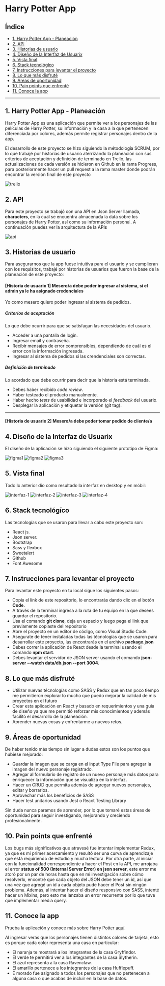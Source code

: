 # Harry Potter App

## Índice

* [1. Harry Potter App - Planeación](#1-Harry-Potter-App---Planeación) 
* [2. API](#2-API)
* [3. Historias de usuario](#3-Historias-de-usuario)
* [4. Diseño de la Interfaz de Usuarix](#4-Diseño-de-la-interfaz-de-Usuario)
* [5. Vista final](#5-Vista-final)
* [6. Stack tecnológíco](#6-Stack-tecnológíco)
* [7. Instrucciones para levantar el proyecto](#7-Instrucciones-para-levantar-el-proyecto)
* [8. Lo que más disfruté](#8-Lo-que-más-disfruté)
* [9. Áreas de oportunidad](#9-Áreas-de-oportunidad)
* [10. Pain points que enfrenté](#10-Pain-points-queenfrenté)
* [11. Conoce la app](#11-Conoce-la-app)

***
## 1. Harry Potter App - Planeación

Harry Potter App es una aplicación que permite ver a los personajes de las películas de Harry Potter, su información y la casa a la que pertenecen diferenciada por colores, además permite registrar personajes dentro de la app.

El desarrollo de este proyecto se hizo siguiendo la métodología SCRUM, por lo que trabajé por historias de usuario aterrizando la planeación con sus criterios de aceptación y definición de terminado en Trello, las actualizaciones de cada versión se hicieron en Github en la rama Progress, para posteriormente hacer un pull request a la rama master donde podrán encontrar la versión final de este proyecto

![trello]()

## 2. API
Para este proyecto se trabajó con una API en Json Server llamada, **characters**, en la cual se encuentra almacenada la data sobre los personajes de Harry Potter, así como su información personal. A continuación puedes ver la arquitectura de la APIs

![api]()

## 3. Historias de usuario

Para asegurarnos que la app fuese intuitiva para el usuario y se cumplieran con los requisitos, trabajé por historias de usuarios que fueron la base de la planeación de este proyecto:

#### [Historia de usuario 1] Mesero/a debe poder ingresar al sistema, si el admin ya le ha asignado credenciales

Yo como meserx quiero poder ingresar al sistema de pedidos.

##### Criterios de aceptación

Lo que debe ocurrir para que se satisfagan las necesidades del usuario.

* Acceder a una pantalla de login.
* Ingresar email y contraseña.
* Recibir mensajes de error comprensibles, dependiendo de cuál es el error
  con la información ingresada.
* Ingresar al sistema de pedidos si las crendenciales son correctas.

##### Definición de terminado

Lo acordado que debe ocurrir para decir que la historia está terminada.

* Debes haber recibido _code review_.
* Haber testeado el producto manualmente.
* Haber hecho _tests_ de usabilidad e incorporado el _feedback_ del usuario.
* Desplegar la aplicación y etiquetar la versión (git tag).

***

#### [Historia de usuario 2] Mesero/a debe poder tomar pedido de cliente/a

## 4. Diseño de la Interfaz de Usuarix

El diseño de la aplicación se hizo siguiendo el siguiente prototipo de Figma:

![figma1]()
![figma2]()
![figma3]()

## 5. Vista final

Todo lo anterior dio como resultado la interfaz en desktop y en móbil:

![interfaz-1]()
![interfaz-2]()
![interfaz-3]()
![interfaz-4]()

## 6. Stack tecnológíco
Las tecnologías que se usaron para llevar a cabo este proyecto son:
* React js.
* Json server.
* Bootstrap
* Sass y flexbox
* Sweetalert
* Github
* Font Awesome

## 7. Instrucciones para levantar el proyecto
Para levantar este proyecto en tu local sigue los siguientes pasos:

* Copia el link de este repositorio, lo encontrarás dando clic en el botón **Code**.
* A través de la terminal ingresa a la ruta de tu equipo en la que desees guardar el repositorio.
* Usa el comando **git clone**, deja un espacio y luego pega el link que previamente copiaste del repositorio
* Abre el proyecto en un editor de código, como Visual Studio Code.
* Asegurate de tener instaladas todas las técnologías que se usaron para desarrollar este proyecto, las encontrarás en el archivo **package.json**
* Debes correr la aplicación de React desde la terminal usando el comando **npm start**.
* Debes levantar el servidor de JSON server usando el comando **json-server --watch data/db.json --port 3004**.

## 8. Lo que más disfruté
* Utilizar nuevas técnologías como SASS y Redux que en tan poco tiempo me permitieron explorar lo mucho que puedo mejorar la calidad de mis proyectos en el futuro
* Crear esta aplicación en React y basado en requerimientos y una guia de diseño ya que me permitió reforzar mis conocimientos y además facilitó el desarrollo de la planeación.
* Aprender nuevas cosas y enfrentarme a nuevos retos.

## 9. Áreas de oportunidad
De haber tenido más tiempo sin lugar a dudas estos son los puntos que hubiese mejorado:
* Guardar la imagen que se carga en el input Type File para agregar la imagen del nuevo personaje registrado.
* Agregar al formulario de registro de un nuevo personaje más datos para enriquecer la información que se visualiza en la interfaz.
* Hacer un CRUD que permita además de agregar nuevos personajes, editar y borrarlos.
* Aprovechar más los beneficios de SASS
* Hacer test unitarios usando Jest o React Testing Library

Sin duda nunca paramos de aprender, por lo que tomaré estas áreas de oportunidad para seguir investigando, mejorando y creciendo profesionalmente.

## 10. Pain points que enfrenté
Los bugs más significativos que atravesé fue intentar implementar Redux, ya que es mi primer acercamiento y resultó ser una curva de aprendizaje que está requiriendo de estudio y mucha lectura.
Por otra parte, al iniciar con la funcionalidad correspondiente a hacer el Post en la API, me arrojaba el error **status of 500 (Internal Server Error) en json server**, este error me atoró por un par de horas hasta que en mi investigación sobre cómo resolverlo, encontré que cada objeto del JSON debe tener un id, así que una vez que agregé un id a cada objeto pude hacer el Post sin ningún problema.
Además, al intentar hacer el diseño responsivo con SASS, intenté hacer un Mixins, pero esto me lanzaba un error recurrente por lo que tuve que implementar media query.

## 11. Conoce la app

Prueba la aplicación y conoce más sobre Harry Potter [aquí]().

Al ingresar verás que los personajes tienen distintos colores de tarjeta, esto es porque cada color representa una casa en particular:
* El naranja te mostrará a los integrantes de la casa Gryffindor.
* El verde te permitirá ver a los integrantes de la casa Slytherin.
* El azul representa a la casa Ravenclaw.
* El amarillo pertenece a los integrantes de la casa Hufflepuff.
* E morado fue asignado a todos los personajes que no pertenecen a alguna casa o que acabas de incluir en la base de datos.